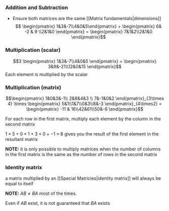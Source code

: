 

### Addition and Subtraction 

- Ensure both matrices are the same [[Matrix fundamentals|dimensions]]
$$ \begin{pmatrix} 1&3&-7\\4&0&5\end{pmatrix} + \begin{pmatrix} 6& -2 & 9 \\2&1&0  \end{pmatrix} = \begin{pmatrix} 7&1&2\\2&1&0 \end{pmatrix}$$
### Multiplication (scalar)

$$3 \begin{pmatrix} 1&3&-7\\4&0&5 \end{pmatrix} = \begin{pmatrix} 3&9&-21\\12&0&15 \end{pmatrix}$$
Each element is multiplied by the scalar

### Multiplication (matrix)

$$\begin{pmatrix} 1&0&3&-1\\ 2&8&4&3 \\ 7&-1&0&2 \end{pmatrix}_{3\times 4} \times 
\begin{pmatrix}
5&1\\1&7\\0&3\\8&-3
\end{pmatrix}_{4\times2} = 
\begin{pmatrix} -11 & 16\\42&61\\50&-6 \end{pmatrix}$$

For each row in the first matrix, multiply each element by the column in the second matrix

$1\times5 + 0\times1 + 3\times0 + -1\times8$ gives you the result of the first element in the resultant matrix

**NOTE:** it is only possible to multiply matrices when the number of columns in the first matrix is the same as the number of rows in the second matrix

### Identity matrix

a matrix multiplied by an [[Special Matricies|identity matrix]] will always be equal to itself

**NOTE:** $AB \not= BA$ most of the times. 

Even if $AB$ exist, it is not guaranteed that $BA$ exists



